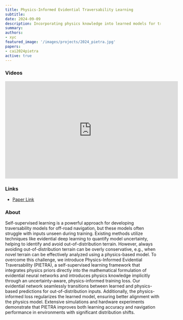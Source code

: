 ```yaml
---
title: Physics-Informed Evidential Traversability Learning
subtitle:
date: 2024-09-09
description: Incorporating physics knowledge into learned models for traversing out-of-distribution terrain
summary:
authors:
- xyc
featured_image: '/images/projects/2024_pietra.jpg'
papers:
- cai2024pietra
active: true
---
```


### Videos

<iframe width="560" height="315" src="https://www.youtube.com/embed/OTnNZ96oJRk?si=XVb6hxRNVdu8FzeU" title="YouTube video player" frameborder="0" allow="accelerometer; autoplay; clipboard-write; encrypted-media; gyroscope; picture-in-picture; web-share" referrerpolicy="strict-origin-when-cross-origin" allowfullscreen></iframe>

### Links

* [Paper Link](https://www.arxiv.org/abs/2409.03005)


### About

Self-supervised learning is a powerful approach for developing traversability models for off-road navigation, but these models often struggle with inputs unseen during training. Existing methods utilize techniques like evidential deep learning to quantify model uncertainty, helping to identify and avoid out-of-distribution terrain. However, always avoiding out-of-distribution terrain can be overly conservative, e.g., when novel terrain can be effectively analyzed using a physics-based model. To overcome this challenge, we introduce Physics-Informed Evidential Traversability (PIETRA), a self-supervised learning framework that integrates physics priors directly into the mathematical formulation of evidential neural networks and introduces physics knowledge implicitly through an uncertainty-aware, physics-informed training loss. Our evidential network seamlessly transitions between learned and physics-based predictions for out-of-distribution inputs. Additionally, the physics-informed loss regularizes the learned model, ensuring better alignment with the physics model. Extensive simulations and hardware experiments demonstrate that PIETRA improves both learning accuracy and navigation performance in environments with significant distribution shifts.